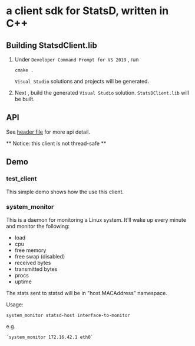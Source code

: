 # a client sdk for StatsD, written in C++


## Building StatsdClient.lib

1. Under `Developer Command Prompt for VS 2019` , run 
   ```
   cmake .
   ```
   `Visual Studio` solutions and projects will be generated.

2. Next , build the generated `Visual Studio` solution. `StatsDClient.lib` will be built.

## API
See [header file](inc/statsd_client.h) for more api detail.

** Notice: this client is not thread-safe **

## Demo
### test\_client
This simple demo shows how the use this client.

### system\_monitor
This is a daemon for monitoring a Linux system.
It'll wake up every minute and monitor the following:

* load
* cpu
* free memory
* free swap (disabled)
* received bytes
* transmitted bytes
* procs
* uptime

The stats sent to statsd will be in "host.MACAddress" namespace.

Usage:

    system_monitor statsd-host interface-to-monitor

e.g.

    `system_monitor 172.16.42.1 eth0`

